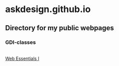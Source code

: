 # askdesign.github.io
<h2>Directory for my public webpages</h2>
<h3>GDI-classes</h3>
&nbsp;<br />
<a href="https://askdesign.github.io/gdi-classes/web-design-1/">Web Essentials I</a>
